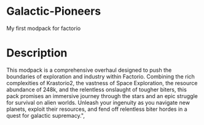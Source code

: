 # Galactic-Pioneers
My first modpack for factorio

# Description
This modpack is a comprehensive overhaul designed to push the boundaries of exploration and industry within Factorio. Combining the rich complexities of Krastorio2, the vastness of Space Exploration, the resource abundance of 248k, and the relentless onslaught of tougher biters, this pack promises an immersive journey through the stars and an epic struggle for survival on alien worlds. Unleash your ingenuity as you navigate new planets, exploit their resources, and fend off relentless biter hordes in a quest for galactic supremacy.",
	

